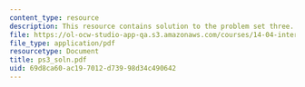 ```yaml
---
content_type: resource
description: This resource contains solution to the problem set three.
file: https://ol-ocw-studio-app-qa.s3.amazonaws.com/courses/14-04-intermediate-microeconomic-theory-fall-2006/69d8ca60ac197012d73998d34c490642_ps3_soln.pdf
file_type: application/pdf
resourcetype: Document
title: ps3_soln.pdf
uid: 69d8ca60-ac19-7012-d739-98d34c490642
---
```

